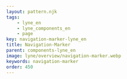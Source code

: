 ```yaml
---
layout: pattern.njk
tags: 
    - lyne_en
    - lyne_components_en
    - page
key: navigation-marker-lyne_en
title: Navigation-Marker
parent: components-lyne_en
image: lyne/overview/navigation-marker.webp
keywords: navigation-marker
order: 450
---
```

